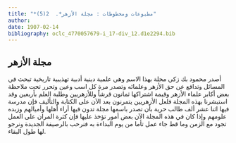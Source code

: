 ```yaml
---
title: "*مطبوعات ومخطوطات : مجلة الأزهر*.  2(5)"
author: 
date: 1907-02-14
bibliography: oclc_4770057679-i_17-div_12.d1e2294.bib
---
```




##  مجلة الأزهر 


 أصدر محمود بك زكي مجلة بهذا الاسم وهي علمية دينية أدبية تهذيبية تاريخية تبحث في   المسائل وتدافع عن حق الأزهر وعلمائه وتصدر مرة كل اسب وعين وتحرر تحت ملاحظة بعض أكابر علماء الأزهر وقيمة اشتراكها  ثمانون  قرشاً وللأزهريين وطلبة العلم بأربعين وقد استبشرنا بهذه المجلة فلعل الأزهريين يتمرنون بعد الآن على الكتابة والتأليف فإن مدرسة فيها  اثنا  عشر  ألف  طالب حرية بأن تصدر باسمها مجلة تدون فيها أراء أهلها وأميالهم وزبده علومهم وإذا كان في هذه المجلة الآن بعض أمور تؤخذ عليها فإن كثرة المران على العمل تجود مع الزمن وما قط جاء عمل تأما من يوم البداءة به فنرحب بالرصيفة الجديدة ونرجو لها طول البقاء. 
